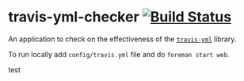 # travis-yml-checker [![Build Status](https://travis-ci.org/travis-ci/travis-yml-checker.svg?branch=master)](https://travis-ci.org/travis-ci/travis-yml-checker)

An application to check on the effectiveness of the [`travis-yml`](https://github.com/travis-ci/travis-yml) library.

To run locally add `config/travis.yml` file and do `foreman start web`.

test
